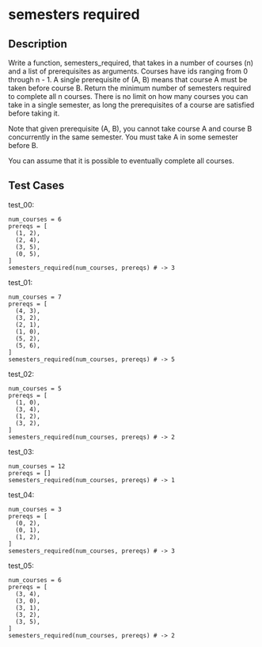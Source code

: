 # semesters required

## Description

Write a function, semesters_required, that takes in a number of courses (n) and a list of prerequisites as arguments. Courses have ids ranging from 0 through n - 1. A single prerequisite of (A, B) means that course A must be taken before course B. Return the minimum number of semesters required to complete all n courses. There is no limit on how many courses you can take in a single semester, as long the prerequisites of a course are satisfied before taking it.

Note that given prerequisite (A, B), you cannot take course A and course B concurrently in the same semester. You must take A in some semester before B.

You can assume that it is possible to eventually complete all courses.

## Test Cases

test_00:

```text
num_courses = 6
prereqs = [
  (1, 2),
  (2, 4),
  (3, 5),
  (0, 5),
]
semesters_required(num_courses, prereqs) # -> 3
```

test_01:

```text
num_courses = 7
prereqs = [
  (4, 3),
  (3, 2),
  (2, 1),
  (1, 0),
  (5, 2),
  (5, 6),
]
semesters_required(num_courses, prereqs) # -> 5
```

test_02:

```text
num_courses = 5
prereqs = [
  (1, 0),
  (3, 4),
  (1, 2),
  (3, 2),
]
semesters_required(num_courses, prereqs) # -> 2
```

test_03:

```text
num_courses = 12
prereqs = []
semesters_required(num_courses, prereqs) # -> 1
```

test_04:

```text
num_courses = 3
prereqs = [
  (0, 2),
  (0, 1),
  (1, 2),
]
semesters_required(num_courses, prereqs) # -> 3
```

test_05:

```text
num_courses = 6
prereqs = [
  (3, 4),
  (3, 0),
  (3, 1),
  (3, 2),
  (3, 5),
]
semesters_required(num_courses, prereqs) # -> 2
```
